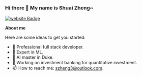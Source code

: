 ### Hi there 👋  My name is Shuai Zheng~
<div id="resumes">
  <a href="https://sszzz.me">
    <img src="https://img.shields.io/badge/Portfolio-%23000000.svg?style=for-the-badge&logo=firefox&logoColor=#FF7139" alt="website Badge"/>
  </a>
</div>


**About me**

Here are some ideas to get you started:

- 🔭 Professional full stack developer. 
- 🌱 Expert in ML.
- 🤔 AI master in Duke.
- 💬 Working on investment banking for quantitative investment.
- 📫 How to reach me: szheng3@outlook.com.






<!-- 
<img height="180em" src="https://github-readme-stats.vercel.app/api?username=szheng3&show_icons=true&hide_border=true&&count_private=true&include_all_commits=true" />
[![Top Langs](https://github-readme-stats.vercel.app/api/top-langs/?username=szheng3&layout=compact&theme=vision-friendly-dark)](https://github.com/anuraghazra/github-readme-stats)

 -->
